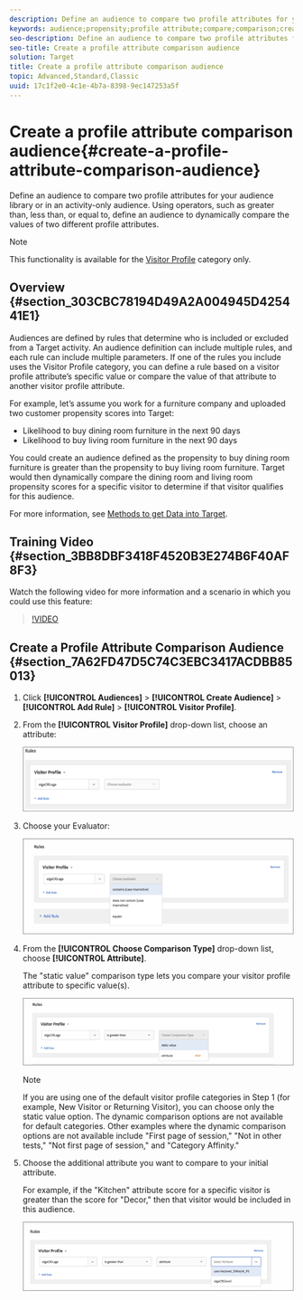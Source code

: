 ```yaml
---
description: Define an audience to compare two profile attributes for your audience library or in an activity-only audience. Using operators, such as greater than, less than, or equal to, define an audience to dynamically compare the values of two different profile attributes.
keywords: audience;propensity;profile attribute;compare;comparison;create audience;creating audience
seo-description: Define an audience to compare two profile attributes for your audience library or in an activity-only audience. Using operators, such as greater than, less than, or equal to, define an audience to dynamically compare the values of two different profile attributes.
seo-title: Create a profile attribute comparison audience
solution: Target
title: Create a profile attribute comparison audience
topic: Advanced,Standard,Classic
uuid: 17c1f2e0-4c1e-4b7a-8398-9ec147253a5f
---
```


# Create a profile attribute comparison audience{#create-a-profile-attribute-comparison-audience}

Define an audience to compare two profile attributes for your audience library or in an activity-only audience. Using operators, such as greater than, less than, or equal to, define an audience to dynamically compare the values of two different profile attributes.

>[!NOTE]
>
>This functionality is available for the [Visitor Profile](../../c-target/c-audiences/c-target-rules/c-visitor-profile.md#concept_E972690B9A4C4372A34229FA37EDA38E) category only.

## Overview {#section_303CBC78194D49A2A004945D425441E1}

Audiences are defined by rules that determine who is included or excluded from a Target activity. An audience definition can include multiple rules, and each rule can include multiple parameters. If one of the rules you include uses the Visitor Profile category, you can define a rule based on a visitor profile attribute’s specific value or compare the value of that attribute to another visitor profile attribute.

For example, let’s assume you work for a furniture company and uploaded two customer propensity scores into Target:

* Likelihood to buy dining room furniture in the next 90 days 
* Likelihood to buy living room furniture in the next 90 days

You could create an audience defined as the propensity to buy dining room furniture is greater than the propensity to buy living room furniture. Target would then dynamically compare the dining room and living room propensity scores for a specific visitor to determine if that visitor qualifies for this audience.

For more information, see [Methods to get Data into Target](../../c-implementing-target/c-considerations-before-you-implement-target/c-methods-to-get-data-into-target/methods-to-get-data-into-target.md#concept_0069C0EFB56C4700BB33F2F35C2B9B17).

## Training Video {#section_3BB8DBF3418F4520B3E274B6F40AF8F3}

Watch the following video for more information and a scenario in which you could use this feature:

>[!VIDEO](https://video.tv.adobe.com/v/23218/)

## Create a Profile Attribute Comparison Audience {#section_7A62FD47D5C74C3EBC3417ACDBB85013}

1. Click **[!UICONTROL Audiences]** > **[!UICONTROL Create Audience]** > **[!UICONTROL Add Rule]** > **[!UICONTROL Visitor Profile]**. 
1. From the **[!UICONTROL Visitor Profile]** drop-down list, choose an attribute:

   ![](assets/propensity_score_1.png)

1. Choose your Evaluator:

   ![](assets/propensity_score_2.png)

1. From the **[!UICONTROL Choose Comparison Type]** drop-down list, choose **[!UICONTROL Attribute]**.

   The "static value" comparison type lets you compare your visitor profile attribute to specific value(s).

   ![](assets/propensity_score_3.png)

   >[!NOTE]
   >
   >If you are using one of the default visitor profile categories in Step 1 (for example, New Visitor or Returning Visitor), you can choose only the static value option. The dynamic comparison options are not available for default categories. Other examples where the dynamic comparison options are not available include "First page of session," "Not in other tests," "Not first page of session," and "Category Affinity."

1. Choose the additional attribute you want to compare to your initial attribute.

   For example, if the "Kitchen" attribute score for a specific visitor is greater than the score for "Decor," then that visitor would be included in this audience.

   ![](assets/propensity_score_4.png)


